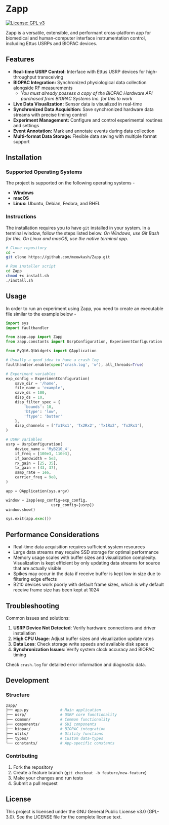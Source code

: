 # Zapp

[![License: GPL v3](https://img.shields.io/badge/License-GPLv3-blue.svg)](https://www.gnu.org/licenses/gpl-3.0)

Zapp is a versatile, extensible, and performant cross-platform app for biomedical and human-computer interface instrumentation control, including Ettus USRPs and BIOPAC devices.

## Features

* **Real-time USRP Control:** Interface with Ettus USRP devices for high-throughput transceiving
* **BIOPAC Integration:** Synchronized physiological data collection alongside RF measurements
  * *You must already possess a copy of the BIOPAC Hardware API purchased from BIOPAC Systems Inc. for this to work*
* **Live Data Visualization:** Sensor data is visualized in real-time
* **Synchronized Data Acquisition:** Save synchronized hardware data streams with precise timing control
* **Experiment Management:** Configure and control experimental routines and settings
* **Event Annotation:** Mark and annotate events during data collection
* **Multi-format Data Storage:** Flexible data saving with multiple format support

## Installation

### Supported Operating Systems

The project is supported on the following operating systems -

* **Windows**
* **macOS**
* **Linux:** Ubuntu, Debian, Fedora, and RHEL

### Instructions

The installation requires you to have ```git``` installed in your system. In a terminal window, follow the steps listed below. *On Windows, use Git Bash for this. On Linux and macOS, use the native terminal app.*

```bash
# Clone repository 
cd ~ 
git clone https://github.com/meowkash/Zapp.git 

# Run installer script
cd Zapp
chmod +x install.sh
./install.sh 
```

## Usage

In order to run an experiment using Zapp, you need to create an executable file similar to the example below -

```Python
import sys 
import faulthandler

from zapp.app import Zapp
from zapp.constants import UsrpConfiguration, ExperimentConfiguration

from PyQt6.QtWidgets import QApplication

# Usually a good idea to have a crash log 
faulthandler.enable(open('crash.log', 'w'), all_threads=True)

# Experiment variables 
exp_config = ExperimentConfiguration(
    save_dir = '/home',
    file_name = 'example', 
    save_ds = 100,    
    disp_ds = 10, 
    disp_filter_spec = {
        'bounds': 10,
        'btype': 'low',
        'ftype': 'butter' 
    },
    disp_channels = ['Tx1Rx1', 'Tx2Rx2', 'Tx1Rx2', 'Tx2Rx1'],
)

# USRP variables 
usrp = UsrpConfiguration(
    device_name = 'MyB210_4', 
    if_freq = [100e3, 110e3],
    if_bandwidth = 5e3, 
    rx_gain = [25, 35], 
    tx_gain = [43, 37], 
    samp_rate = 1e6, 
    carrier_freq = 9e8,
)

app = QApplication(sys.argv)

window = Zapp(exp_config=exp_config,
                    usrp_config=[usrp])
window.show()

sys.exit(app.exec())
```

## Performance Considerations

* Real-time data acquisition requires sufficient system resources
* Large data streams may require SSD storage for optimal performance
* Memory usage scales with buffer sizes and visualization complexity. Visualization is kept efficient by only updating data streams for source that are actually visible
* Spikes may occur in the data if receive buffer is kept low in size due to filtering edge effects
* B210 devices work poorly with default frame sizes, which is why default receive frame size has been kept at 1024

## Troubleshooting

Common issues and solutions:

1. **USRP Device Not Detected**: Verify hardware connections and driver installation
2. **High CPU Usage**: Adjust buffer sizes and visualization update rates
3. **Data Loss**: Check storage write speeds and available disk space
4. **Synchronization Issues**: Verify system clock accuracy and BIOPAC timing

Check `crash.log` for detailed error information and diagnostic data.

## Development

### Structure

```bash
zapp/
├── app.py              # Main application
├── usrp/               # USRP core functionality
├── common/             # Common functionality
├── components/         # GUI components
├── biopac/             # BIOPAC integration
├── utils/              # Utility functions
├── types/              # Custom data-types 
└── constants/          # App-specific constants
```

### Contributing

1. Fork the repository
2. Create a feature branch (`git checkout -b feature/new-feature`)
3. Make your changes and run tests
4. Submit a pull request

## License

This project is licensed under the GNU General Public License v3.0 (GPL-3.0). See the LICENSE file for the complete license text.
